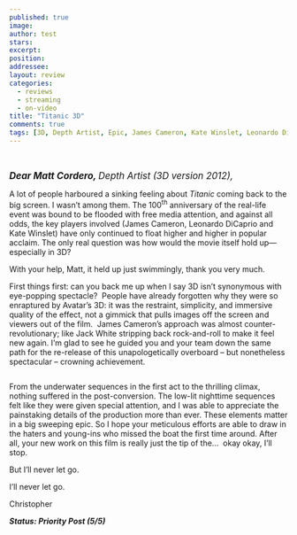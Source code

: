 ```yaml
---
published: true
image:
author: test 
stars: 
excerpt: 
position: 
addressee: 
layout: review
categories:
  - reviews
  - streaming
  - on-video
title: "Titanic 3D"
comments: true
tags: [3D, Depth Artist, Epic, James Cameron, Kate Winslet, Leonardo Di Capprio, Letters, Matt Cordero, netflix.ca, romance, Titanic]
---
```

<div><p><br /><span class="full-image-block ssNonEditable"><span><img src="http://static.squarespace.com/static/5005f6bcc4aa41161b33e89e/5329cf1fe4b07c068ebf74de/5329cf1fe4b07c068ebf752e/1369150917089/titanic3d.jpg" alt="" /></span></span></p>
<p><span style="font-size:120%;"><em><strong>Dear Matt Cordero, </strong>Depth Artist (3D version 2012),</em></span></p>
<p>A lot of people harboured a sinking feeling about <em>Titanic</em> coming back to the big screen. I wasn&rsquo;t among them. The 100<sup>th</sup> anniversary of the real-life event was bound to be flooded with free media attention, and against all odds, the key players involved (James Cameron, Leonardo DiCaprio and Kate Winslet) have only continued to float higher and higher in popular acclaim. The only real question was how would the movie itself hold up&mdash;especially in 3D?</p>
<p>With your help, Matt, it held up just swimmingly, thank you very much.</p>
<p>First things first: can you back me up when I say 3D isn&rsquo;t synonymous with eye-popping spectacle?&nbsp; People have already forgotten why they were so enraptured by Avatar&rsquo;s 3D: it was the restraint, simplicity, and immersive quality of the effect, not a gimmick that pulls images off the screen and viewers out of the film.&nbsp; James Cameron&rsquo;s approach was almost counter-revolutionary; like Jack White stripping back rock-and-roll to make it feel new again. I&rsquo;m glad to see he guided you and your team down the same path for the re-release of this unapologetically overboard &ndash; but nonetheless spectacular &ndash; crowning achievement.&nbsp;</p>
<p><span class="full-image-block ssNonEditable"><span><img src="http://static.squarespace.com/static/5005f6bcc4aa41161b33e89e/5329cf1fe4b07c068ebf74de/5329cf20e4b07c068ebf7d59/1336797632523/titanic-2.jpg" alt="" /></span></span></p>
<p>From the underwater sequences in the first act to the thrilling climax, nothing suffered in the post-conversion. The low-lit nighttime sequences felt like they were given special attention, and I was able to appreciate the painstaking details of the production more than ever. These elements matter in a big sweeping epic. So I hope your meticulous efforts are able to draw in the haters and young-ins who missed the boat the first time around. After all, your new work on this film is really just the tip of the&hellip;&nbsp; okay okay, I&rsquo;ll stop.</p>
<p>But I&rsquo;ll never let go.</p>
<p>I&rsquo;ll never let go.</p>
<p>Christopher</p>
<p><em><strong>Status: Priority Post (5/5)</strong></em></p>
<p><em><strong><br /></strong></em></p></div>

